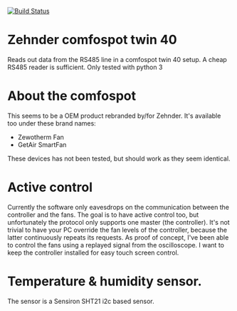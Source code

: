 [![Build Status](https://travis-ci.org/rubenbe/comfospottwin40.svg?branch=master)](https://travis-ci.org/rubenbe/comfospottwin40)

# Zehnder comfospot twin 40

Reads out data from the RS485 line in a comfospot twin 40 setup.
A cheap RS485 reader is sufficient.
Only tested with python 3

# About the comfospot
This seems to be a OEM product rebranded by/for Zehnder.
It's available too under these brand names:
* Zewotherm Fan
* GetAir SmartFan

These devices has not been tested, but should work as they seem identical.

# Active control
Currently the software only eavesdrops on the communication
between the controller and the fans.
The goal is to have active control too, but unfortunately the protocol
only supports one master (the controller).
It's not trivial to have your PC override the fan levels of the controller,
because the latter continuously repeats its requests.
As proof of concept, I've been able to control the fans
using a replayed signal from the oscilloscope.
I want to keep the controller installed for easy touch screen control.

# Temperature & humidity sensor.
The sensor is a Sensiron SHT21 i2c based sensor.
